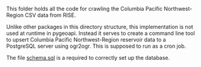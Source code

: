 This folder holds all the code for crawling the Columbia Pacific Northwest-Region CSV data from RISE.

Unlike other packages in this directory structure, this implementation is not used at runtime in pygeoapi.
Instead it serves to create a command line tool to upsert Columbia Pacific Northwest-Region reservoir data
to a PostgreSQL server using ogr2ogr. This is supposed to run as a cron job.

The file [schema.sql](schema.sql) is a required to correctly set up the database.
